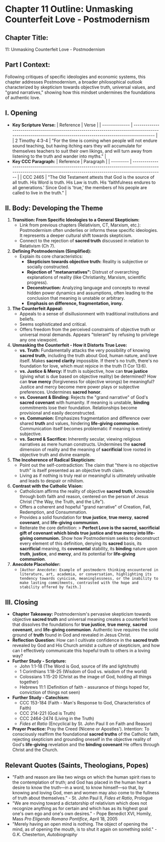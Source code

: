 # Chapter 11 Outline: Unmasking Counterfeit Love - Postmodernism

## Chapter Title:
11: Unmasking Counterfeit Love - Postmodernism

## Part I Context:
Following critiques of specific ideologies and economic systems, this chapter addresses Postmodernism, a broader philosophical outlook characterized by skepticism towards objective truth, universal values, and "grand narratives," showing how this mindset undermines the foundations of authentic love.

## I. Opening

*   **Key Scripture Verse:**
    | Reference      | Verse                                                                                                                                                           |
    | -------------- | --------------------------------------------------------------------------------------------------------------------------------------------------------------- |
    | 2 Timothy 4:3-4 | "For the time is coming when people will not endure sound teaching, but having itching ears they will accumulate for themselves teachers to suit their own likings, and will turn away from listening to the truth and wander into myths." |
*   **Key CCC Paragraph:**
    | Reference | Paragraph                                                                                                                                                           |
    | --------- | ------------------------------------------------------------------------------------------------------------------------------------------------------------------- |
    | CCC 2465  | "The Old Testament attests that God is the source of all truth. His Word is truth. His Law is truth. His 'faithfulness endures to all generations.' Since God is 'true,' the members of his people are called to live in the truth." |

## II. Body: Developing the Theme

1.  **Transition: From Specific Ideologies to a General Skepticism:**
    *   Link from previous chapters (Relativism, CT, Marxism, etc.): Postmodernism often underlies or informs these specific ideologies. It represents a deeper cultural shift towards skepticism.
    *   Connect to the rejection of **sacred truth** discussed in relation to Relativism (Ch 7).
2.  **Defining Postmodernism (Simplified):**
    *   Explain its core characteristics:
        *   **Skepticism towards objective truth:** Reality is subjective or socially constructed.
        *   **Rejection of "metanarratives":** Distrust of overarching explanations of reality (like Christianity, Marxism, scientific progress).
        *   **Deconstruction:** Analyzing language and concepts to reveal hidden power dynamics and assumptions, often leading to the conclusion that meaning is unstable or arbitrary.
        *   **Emphasis on difference, fragmentation, irony.**
3.  **The Counterfeit Appeal:**
    *   Appeals to a sense of disillusionment with traditional institutions and beliefs.
    *   Seems sophisticated and critical.
    *   Offers freedom from the perceived constraints of objective truth or universal moral demands. Appears "tolerant" by refusing to privilege any one viewpoint.
4.  **Unmasking the Counterfeit - How it Distorts True Love:**
    *   **vs. Truth:** Fundamentally attacks the very possibility of knowing **sacred truth**, including the truth about God, human nature, and love itself. Makes **sacred clarity** impossible. If there's no truth, there's no foundation for love, which must rejoice in the truth (1 Cor 13:6).
    *   **vs. Justice & Mercy:** If truth is subjective, how can **true justice** (giving what is due based on objective reality) be determined? How can **true mercy** (forgiveness for objective wrongs) be meaningful? Justice and mercy become mere power plays or subjective preferences. Undermines **sacred honor**.
    *   **vs. Covenant & Binding:** Rejects the "grand narrative" of God's **sacred covenant** with humanity. If meaning is unstable, **binding** commitments lose their foundation. Relationships become provisional and easily deconstructed.
    *   **vs. Communion:** Emphasizes fragmentation and difference over shared **truth** and values, hindering **life-giving communion**. Communication itself becomes problematic if meaning is entirely subjective.
    *   **vs. Sacred & Sacrifice:** Inherently secular, viewing religious narratives as mere human constructs. Undermines the **sacred** dimension of reality and the meaning of **sacrificial** love rooted in objective truth and divine example.
5.  **The Incoherence of Radical Skepticism:**
    *   Point out the self-contradiction: The claim that "there is no objective truth" is itself presented as an objective truth claim.
    *   Living as if nothing is truly real or meaningful is ultimately unlivable and leads to despair or nihilism.
6.  **Contrast with the Catholic Vision:**
    *   Catholicism affirms the reality of objective **sacred truth**, knowable through both faith and reason, centered on the person of Jesus Christ ("the Way, the Truth, and the Life").
    *   Offers a coherent and hopeful "grand narrative" of Creation, Fall, Redemption, and Consummation.
    *   Provides a solid foundation for **true justice**, **true mercy**, **sacred covenant**, and **life-giving communion**.
    *   Reiterate the core definition: > **Perfect Love is the sacred, sacrificial gift of covenant which binds true justice and true mercy into life-giving communion.** Show how Postmodernism seeks to deconstruct every element of this definition, denying its **sacred** basis, its **sacrificial** meaning, its **covenantal** stability, its **binding** nature upon **truth**, **justice**, and **mercy**, and its potential for **life-giving communion**.
7.  **Anecdote Placeholder:**
    *   `[Author Anecdote: Example of postmodern thinking encountered in literature, art, academia, or conversation, highlighting its tendency towards cynicism, meaninglessness, or the inability to make lasting commitments, contrasted with the hope and stability offered by faith.]`

## III. Closing

*   **Chapter Takeaway:** Postmodernism's pervasive skepticism towards objective **sacred truth** and universal meaning creates a counterfeit love that dissolves the foundations for **true justice**, **true mercy**, **sacred covenant**, and **life-giving communion**. Authentic love requires the solid ground of **truth** found in God and revealed in Jesus Christ.
*   **Reflection Question:** How can I cultivate confidence in the **sacred truth** revealed by God and His Church amidst a culture of skepticism, and how can I effectively communicate this hopeful truth to others in a loving way?
*   **Further Study - Scripture:**
    *   John 1:1-18 (The Word is God, source of life and light/truth)
    *   1 Corinthians 1:18-25 (Wisdom of God vs. wisdom of the world)
    *   Colossians 1:15-20 (Christ as the image of God, holding all things together)
    *   Hebrews 11:1 (Definition of faith - assurance of things hoped for, conviction of things not seen)
*   **Further Study - Catechism:**
    *   CCC 153-184 (Faith - Man's Response to God, Characteristics of Faith)
    *   CCC 214-221 (God is Truth)
    *   CCC 2464-2474 (Living in the Truth)
    *   *Fides et Ratio* (Encyclical by St. John Paul II on Faith and Reason)
*   **Prayer Practice:** Pray the Creed (Nicene or Apostles'). Intention: To consciously reaffirm the foundational **sacred truths** of the Catholic faith, rejecting skepticism and grounding oneself in the objective reality of God's **life-giving** revelation and the **binding covenant** He offers through Christ and the Church.

## Relevant Quotes (Saints, Theologians, Popes)
*   "Faith and reason are like two wings on which the human spirit rises to the contemplation of truth; and God has placed in the human heart a desire to know the truth—in a word, to know himself—so that, by knowing and loving God, men and women may also come to the fullness of truth about themselves." - St. John Paul II, *Fides et Ratio*, Prologue
*   "We are moving toward a dictatorship of relativism which does not recognize anything as for certain and which has as its highest goal one's own ego and one's own desires." - Pope Benedict XVI, Homily, Mass *Pro Eligendo Romano Pontifice*, April 18, 2005
*   "Merely having an open mind is nothing. The object of opening the mind, as of opening the mouth, is to shut it again on something solid." - G.K. Chesterton, *Autobiography*
